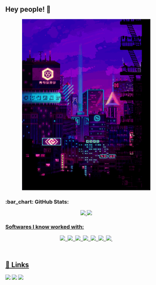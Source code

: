 ## Hey people! 👋

<div>
<p align=center>
<img width=400 src="giphy.gif" />
</p>
</div>

<h3>:bar_chart: GitHub Stats: </h3>
  
<div align="center">
  <a href="https://github.com/leticiacarvalho04">
  <img height="180em" src="https://github-readme-stats.vercel.app/api?username=leticiacarvalho04&custom_title=Letícia&nbsp;Helena&hide_border=true&show_icons=true&theme=midnight-purple&include_all_commits=true&count_private=true"/>
  <img height="180em" src="https://github-readme-stats.vercel.app/api/top-langs/?username=leticiacarvalho04&custom_title=Letícia&nbsp;Helena&hide_border=true&layout=compact&langs_count=7&theme=midnight-purple"/>
</div>

  
<h3>Softwares I know worked with:</h3>

<p align=center>
    <img src="https://img.shields.io/badge/HTML5-151515?style=for-the-badge&logo=html5&logoColor=4B70F1"></img>&nbsp;
    <img src="https://img.shields.io/badge/CSS3-151515?style=for-the-badge&logo=css3&logoColor=4B70F1"></img>&nbsp;
    <img src="https://img.shields.io/badge/Python-151515?style=for-the-badge&logo=python&logoColor=4B70F1"></img>&nbsp;
    <img src="https://img.shields.io/badge/Ubuntu-151515?style=for-the-badge&logo=ubuntu&logoColor=4B70F1"></img>&nbsp;
    <img src="https://img.shields.io/badge/Linux-151515?style=for-the-badge&logo=linux&logoColor=4B70F1"></img>&nbsp;   
    <img src="https://img.shields.io/badge/Oracle-151515?style=for-the-badge&logo=oracle&logoColor=4B70F1"></img>&nbsp;
    <img src="https://img.shields.io/badge/MySQL-151515?style=for-the-badge&logo=mysql&logoColor=4B70F1"></img>&nbsp;
</p>

<br>


  ## 🔗 Links
<p>
  <a href="[https://www.linkedin.com/in/matheus-henrique-lemes-sakuragui/](https://www.linkedin.com/in/let%C3%ADcia-helena-03b294255/)"><img src="https://img.shields.io/badge/LinkedIn-151515?style=for-the-badge&logo=linkedin&logoColor=602D9B"/></a>
  <a href="https://mail.google.com/mail/u/0/?fs=1&to=leticiahelena.oliver@gmail.com&su=&body=&bcc=&tf=cm"><img src="https://img.shields.io/badge/Gmail-151515?style=for-the-badge&logo=gmail&logoColor=602D9B"/></a>
  <a href="[https://discord.com/users/661334263127605291](https://www.instagram.com/carvalho_leticia04/)"><img src="https://img.shields.io/badge/Instagram-151515?style=for-the-badge&logo=instagram&logoColor=602D9B"/></a>
